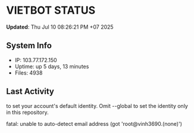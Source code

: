 # VIETBOT STATUS
**Updated**: Thu Jul 10 08:26:21 PM +07 2025

## System Info
- IP: 103.77.172.150
- Uptime: up 5 days, 13 minutes
- Files: 4938

## Last Activity

to set your account's default identity.
Omit --global to set the identity only in this repository.

fatal: unable to auto-detect email address (got 'root@vinh3690.(none)')
